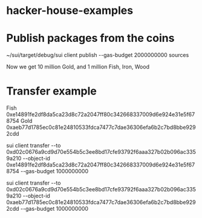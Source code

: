 # hacker-house-examples

# Publish packages from the coins
~/sui/target/debug/sui client publish --gas-budget 2000000000 sources

Now we get 10 million Gold, and 1 million Fish, Iron, Wood

# Transfer example

Fish
0xe14891fe2df8da5ca23d8c72a2047ff80c342668337009d6e924e31e5f678754
Gold
0xaeb77d1785ec0c81e24810533fdca7477c7dae36306efa6b2c7bd8bbe9292cdd

sui client transfer --to 0xd02c0676a9cd9d70e554b5c3ee8bd17cfe93792f6aaa327b02b096ac3359a210 --object-id 0xe14891fe2df8da5ca23d8c72a2047ff80c342668337009d6e924e31e5f678754 --gas-budget 1000000000

sui client transfer --to 0xd02c0676a9cd9d70e554b5c3ee8bd17cfe93792f6aaa327b02b096ac3359a210 --object-id 0xaeb77d1785ec0c81e24810533fdca7477c7dae36306efa6b2c7bd8bbe9292cdd --gas-budget 1000000000